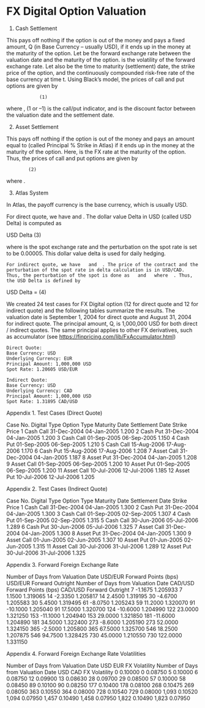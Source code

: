 # FX Digital Option Valuation


1.	Cash Settlement

This pays off nothing if the option is out of the money and pays a fixed amount, Q (in Base Currency – usually USD), if it ends up in the money at the maturity of the option. Let   be the forward exchange rate between the valuation date and the maturity of the option.   is the volatility of the forward exchange rate. Let also   be the time to maturity (settlement) date,  the strike price of the option, and   the continuously compounded risk-free rate of the base currency at time t. Using Black’s model, the prices of call and put options are given by 

 	 			(1)

where  ,    (1 or –1) is the call/put indicator, and   is the discount factor between the valuation date and the settlement date. 

2.	Asset Settlement

This pays off nothing if the option is out of the money and pays an amount equal to   (called Principal % Strike in Atlas) if it ends up in the money at the maturity of the option. Here,   is the FX rate at the maturity of the option. Thus, the prices of call and put options are given by

 			(2)

where  .

3.	Atlas System

In Atlas, the payoff currency is the base currency, which is usually USD. 

For direct quote, we have   and  . The dollar value Delta in USD (called USD Delta) is computed as

USD Delta                                         (3)

where   is the spot exchange rate and the perturbation on the spot rate   is set to be 0.00005. This dollar value delta is used for daily hedging. 

	For indirect quote, we have   and  . The price of the contract and the perturbation of the spot rate in delta calculation is in USD/CAD. Thus, the perturbation of the spot is done as   and   where  . Thus, the USD Delta is defined by

USD Delta =                                          (4)


We created 24 test cases for FX Digital option (12 for direct quote and 12 for indirect quote) and the following tables summarize the results. The valuation date is September 1, 2004 for direct quote and August 31, 2004 for indirect quote.  The principal amount, Q, is 1,000,000 USD for both direct / indirect quotes. The same principal applies to other FX derivatives, such as accumulator (see https://finpricing.com/lib/FxAccumulator.html)

	Direct Quote:
	Base Currency: USD
	Underlying Currency: EUR
	Principal Amount: 1,000,000 USD
	Spot Rate: 1.20605 USD/EUR

	Indirect Quote:
	Base Currency: USD
	Underlying Currency: CAD
	Principal Amount: 1,000,000 USD
	Spot Rate: 1.31895 CAD/USD

Appendix 1. Test Cases (Direct Quote)

Case No.	Digital Type	Option Type	Maturity Date	Settlement Date	Strike Price
1	Cash	Call	31-Dec-2004	04-Jan-2005	1.200
2	Cash	Put	31-Dec-2004	04-Jan-2005	1.200
3	Cash	Call	01-Sep-2005	06-Sep-2005	1.150
4	Cash	Put	01-Sep-2005	06-Sep-2005	1.210
5	Cash	Call	15-Aug-2006	17-Aug-2006	1.170
6	Cash	Put	15-Aug-2006	17-Aug-2006	1.208
7	Asset	Call	31-Dec-2004	04-Jan-2005	1.187
8	Asset	Put	31-Dec-2004	04-Jan-2005	1.208
9	Asset	Call	01-Sep-2005	06-Sep-2005	1.200
10	Asset	Put	01-Sep-2005	06-Sep-2005	1.200
11	Asset	Call	10-Jul-2006	12-Jul-2006	1.185
12	Asset	Put	10-Jul-2006	12-Jul-2006	1.205


Appendix 2. Test Cases (Indirect Quote)

Case No.	Digital Type	Option Type	Maturity Date	Settlement Date	Strike Price
1	Cash	Call	31-Dec-2004	04-Jan-2005	1.300
2	Cash	Put	31-Dec-2004	04-Jan-2005	1.300
3	Cash	Call	01-Sep-2005	02-Sep-2005	1.307
4	Cash	Put	01-Sep-2005	02-Sep-2005	1.315
5	Cash	Call	30-Jun-2006	05-Jul-2006	1.289
6	Cash	Put	30-Jun-2006	05-Jul-2006	1.325
7	Asset	Call	31-Dec-2004	04-Jan-2005	1.300
8	Asset	Put	31-Dec-2004	04-Jan-2005	1.300
9	Asset	Call	01-Jun-2005	02-Jun-2005	1.307
10	Asset	Put	01-Jun-2005	02-Jun-2005	1.315
11	Asset	Call	30-Jul-2006	31-Jul-2006	1.289
12	Asset	Put	30-Jul-2006	31-Jul-2006	1.325

Appendix 3. Forward Foreign Exchange Rate

Number of Days from Valuation Date	USD/EUR Forward Points 
(bps)	USD/EUR Forward Outright	Number of Days from Valuation Date	CAD/USD Forward Points 
(bps)	CAD/USD Forward Outright
7	-1.1675	1.205933	7	1.1500	1.319065
14	-2.3350	1.205817	14	2.4500	1.319195
30	-4.6700	1.205583	30	5.4500	1.319495
61	-8.0750	1.205243	59	11.2000	1.320070
91	-10.1000	1.205040	91	17.5000	1.320700
124	-10.6000	1.204990	122	23.0000	1.321250
153	-11.1000	1.204940	153	29.0000	1.321850
181	-11.6000	1.204890	181	34.5000	1.322400
273	-8.6000	1.205190	273	52.0000	1.324150
365	-2.5000	1.205800	365	67.5000	1.325700
546	18.2500	1.207875	546	94.7500	1.328425
730	45.0000	1.210550	730	122.0000	1.331150


Appendix 4. Forward Foreign Exchange Rate Volatilities

Number of Days from Valuation Date	USD EUR FX Volatility	Number of Days from Valuation Date	USD CAD FX Volatility
0	0.10000	0	0.08750
5	0.10000	6	0.08750
12	0.09900	13	0.08630
28	0.09700	29	0.08500
57	0.10000	58	0.08450
89	0.10100	90	0.08250
177	0.10400	178	0.08100
268	0.10475	269	0.08050
363	0.10550	364	0.08000
728	0.10540	729	0.08000
1,093	0.10520	1,094	0.07950
1,457	0.10490	1,458	0.07950
1,822	0.10490	1,823	0.07950




